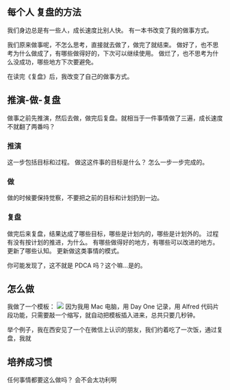 每个人
复盘的方法
---
我们身边总是有一些人，成长速度比别人快。
有一本书改变了我的做事方式。

我们原来做事呢，不怎么思考，直接就去做了，做完了就结束。
做好了，也不思考为什么做成了，有哪些做得好的，下次可以继续使用。
做烂了，也不思考为什么没成功，哪些地方下次要避免。

在读完《复盘》后，我改变了自己的做事方式。

## 推演-做-复盘
做事之前先推演，然后去做，做完后复盘。就相当于一件事情做了三遍，成长速度不就翻了两番吗？

### 推演
这一步包括目标和过程。
做这这件事的目标是什么？
怎么一步一步完成的。

### 做
做的时候要保持觉察，不要把之前的目标和计划扔到一边。

###  复盘
做完后来复盘，结果达成了哪些目标，哪些是计划内的，哪些是计划外的。
过程有没有按计划的推进，为什么。
有哪些做得好的地方，有哪些可以改进的地方。
更新了哪些认知。
更新做这类事情的模式。

你可能发现了，这不就是 PDCA 吗？这个嘛...是的。

## 怎么做
我做了一个模板：
![](./_image/2017-03-02-07-52-15.jpg)
因为我用 Mac 电脑，用 Day One 记录，用 Alfred 代码片段功能，只需要敲一个缩写，就自动把模板插入进来，总共只要几秒钟。

举个例子，我在西安见了一个在微信上认识的朋友，我们约着吃了一次饭，通过复盘，我就
## 培养成习惯

任何事情都要这么做吗？
会不会太功利啊
